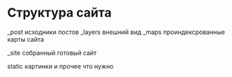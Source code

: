 # Структура сайта


_post исходники постов
_layers внешний вид
_maps проиндексрованные карты сайта

_site  собранный готовый сайт


static  картинки и прочее что нужно
